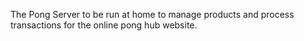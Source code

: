 The Pong Server to be run at home to manage products and process transactions for the online pong hub website.
